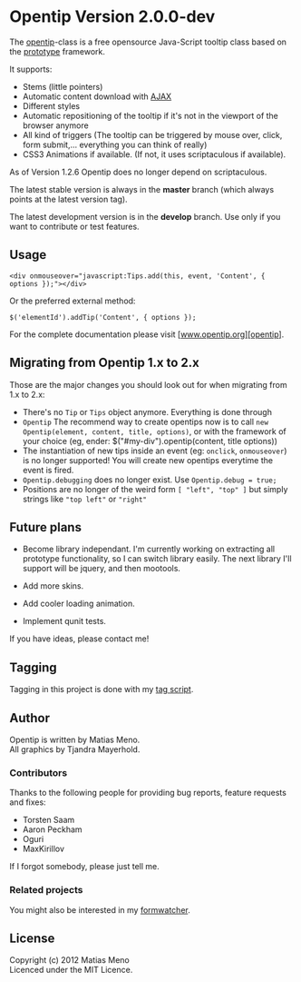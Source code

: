 # Opentip Version 2.0.0-dev

The [opentip][opentip]-class is a free opensource Java-Script tooltip class based on the [prototype][prototype] framework.

It supports:

- Stems (little pointers)
- Automatic content download with [AJAX][ajax]
- Different styles
- Automatic repositioning of the tooltip if it's not in the viewport of the browser anymore
- All kind of triggers (The tooltip can be triggered by mouse over, click, form submit,... everything you can think of really)
- CSS3 Animations if available. (If not, it uses scriptaculous if available).

As of Version 1.2.6 Opentip does no longer depend on scriptaculous.


The latest stable version is always in the **master** branch (which always points at the latest version tag).

The latest development version is in the **develop** branch. Use only if you want to contribute or test features.

## Usage

    <div onmouseover="javascript:Tips.add(this, event, 'Content', { options });"></div>

Or the preferred external method:

	$('elementId').addTip('Content', { options });

For the complete documentation please visit [www.opentip.org][opentip].


## Migrating from Opentip 1.x to 2.x

Those are the major changes you should look out for when migrating from 1.x to 2.x:

- There's no `Tip` or `Tips` object anymore. Everything is done through
- `Opentip` The recommend way to create opentips now is to call
  `new Opentip(element, content, title, options)`, or with the framework of your choice
  (eg, ender: $("#my-div").opentip(content, title options))
- The instantiation of new tips inside an event (eg: `onclick`, `onmouseover`) is no
  longer supported! You will create new opentips everytime the event is fired.
- `Opentip.debugging` does no longer exist. Use `Opentip.debug = true;`
- Positions are no longer of the weird form `[ "left", "top" ]` but simply strings
  like `"top left"` or `"right"`


## Future plans

- Become library independant. I'm currently working on extracting all prototype functionality, so I can switch library easily. The next library
  I'll support will be jquery, and then mootools.

- Add more skins.

- Add cooler loading animation.

- Implement qunit tests.


If you have ideas, please contact me!


## Tagging

Tagging in this project is done with my [tag script](http://github.com/enyo/tag).


## Author
Opentip is written by Matias Meno.<br>
All graphics by Tjandra Mayerhold.

### Contributors

Thanks to the following people for providing bug reports, feature requests and fixes:

- Torsten Saam
- Aaron Peckham
- Oguri
- MaxKirillov

If I forgot somebody, please just tell me.

### Related projects

You might also be interested in my [formwatcher](http://www.formwatcher.org/).

## License
Copyright (c) 2012 Matias Meno<br>
Licenced under the MIT Licence.


[opentip]: http://www.opentip.org/
[prototype]: http://www.prototypejs.org/
[ajax]: http://en.wikipedia.org/wiki/Ajax_(programming)
[excanvas]: http://code.google.com/p/explorercanvas/
